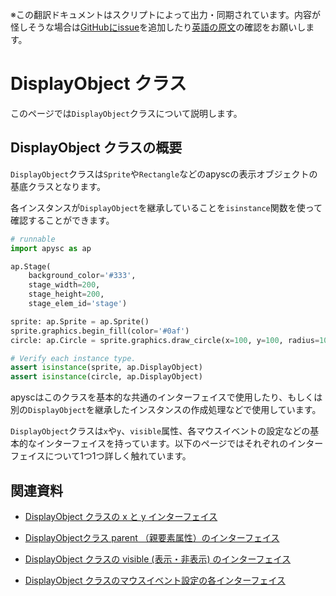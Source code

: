 <span class="inconspicuous-txt">※この翻訳ドキュメントはスクリプトによって出力・同期されています。内容が怪しそうな場合は<a href="https://github.com/simon-ritchie/apysc/issues" target="_blank">GitHubにissue</a>を追加したり[英語の原文](https://simon-ritchie.github.io/apysc/en/display_object.html)の確認をお願いします。</span>

# DisplayObject クラス

このページでは`DisplayObject`クラスについて説明します。

## DisplayObject クラスの概要

`DisplayObject`クラスは`Sprite`や`Rectangle`などのapyscの表示オブジェクトの基底クラスとなります。

各インスタンスが`DisplayObject`を継承していることを`isinstance`関数を使って確認することができます。

```py
# runnable
import apysc as ap

ap.Stage(
    background_color='#333',
    stage_width=200,
    stage_height=200,
    stage_elem_id='stage')

sprite: ap.Sprite = ap.Sprite()
sprite.graphics.begin_fill(color='#0af')
circle: ap.Circle = sprite.graphics.draw_circle(x=100, y=100, radius=100)

# Verify each instance type.
assert isinstance(sprite, ap.DisplayObject)
assert isinstance(circle, ap.DisplayObject)
```

apyscはこのクラスを基本的な共通のインターフェイスで使用したり、もしくは別の`DisplayObject`を継承したインスタンスの作成処理などで使用しています。

`DisplayObject`クラスは`x`や`y`、`visible`属性、各マウスイベントの設定などの基本的なインターフェイスを持っています。以下のページではそれぞれのインターフェイスについて1つ1つ詳しく触れています。

## 関連資料

- [DisplayObject クラスの x と y インターフェイス](jp_display_object_x_and_y.md)
- [DisplayObjectクラス parent （親要素属性）のインターフェイス](jp_display_object_parent.md)

- [DisplayObject クラスの visible (表示・非表示) のインターフェイス](jp_display_object_visible.md)
- [DisplayObject クラスのマウスイベント設定の各インターフェイス](jp_display_object_mouse_event.md)